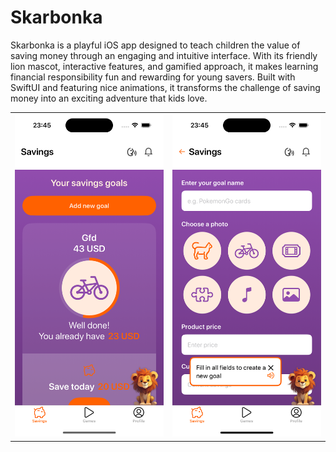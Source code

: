 # Skarbonka

Skarbonka is a playful iOS app designed to teach children the value of saving money through an engaging and intuitive interface. With its friendly lion mascot, interactive features, and gamified approach, it makes learning financial responsibility fun and rewarding for young savers. Built with SwiftUI and featuring nice animations, it transforms the challenge of saving money into an exciting adventure that kids love. 


| | |
|:---:|:---:|
| ![Skarbonka](./.readme/skarbonka-1.png) | ![Skarbonka](./.readme/skarbonka-2.png) |
